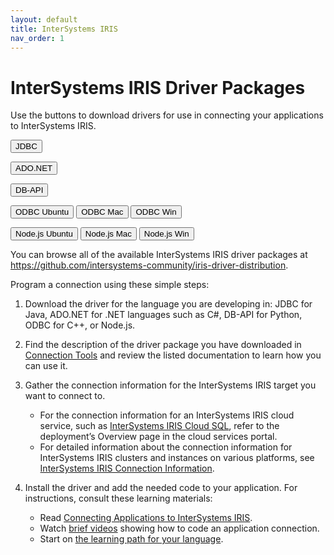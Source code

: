 ```yaml
---
layout: default
title: InterSystems IRIS
nav_order: 1
---
```

# InterSystems IRIS Driver Packages

Use the buttons to download drivers for use in connecting your applications to InterSystems IRIS. 

<button class="btn" onclick="document.getElementById('java').click()">JDBC</button>
<a id="java" href="https://github.com/intersystems-community/iris-driver-distribution/blob/main/JDBC/JDK18/intersystems-jdbc-3.3.1.jar?raw=true" download target="_blank" hidden></a>

<button class="btn" onclick="document.getElementById('dotnet').click()">ADO.NET</button>
<a id="dotnet" href="https://github.com/intersystems-community/iris-driver-distribution/blob/main/ADO.NET/InterSystems.Data.IRISClient.dll?raw=true" download target="_blank" hidden></a>

<button class="btn" onclick="document.getElementById('python').click()">DB-API</button>
<a id="python" href="https://github.com/intersystems-community/iris-driver-distribution/blob/main/DB-API/intersystems_irispython-3.2.0-py3-none-any.whl?raw=true" download target="_blank" hidden></a>

<button class="btn" onclick="document.getElementById('ODBCUbuntu').click()">ODBC Ubuntu</button>
<a id="ODBCUbuntu" href="https://github.com/intersystems-community/iris-driver-distribution/blob/main/ODBC/lnxubuntu2004/ODBC-2022.1.0.209.0-lnxubuntu2004x64.tar.gz?raw=true" download target="_blank" hidden></a>  <button class="btn" onclick="document.getElementById('ODBCMac').click()">ODBC Mac</button>
<a id="ODBCMac" href="https://github.com/intersystems-community/iris-driver-distribution/blob/main/ODBC/mac/ODBC-2022.1.0.209.0-macx64.tar.gz?raw=true" download target="_blank" hidden></a>  <button class="btn" onclick="document.getElementById('ODBCWin').click()">ODBC Win</button>
<a id="ODBCWin" href="https://github.com/intersystems-community/iris-driver-distribution/blob/main/ODBC/windows/ODBC-2022.1.0.209.0-win_x64.exe ?raw=true" download target="_blank" hidden></a>

<button class="btn" onclick="document.getElementById('NodeUbuntu').click()">Node.js Ubuntu</button>
<a id="NodeUbuntu" href="https://github.com/intersystems-community/iris-driver-distribution/blob/main/Node.js/lnxubuntu/NodeJS-2022.1.0.209.0-lnxubuntu2004x64.tar.gz?raw=true" download target="_blank" hidden></a>  <button class="btn" onclick="document.getElementById('NodeMac').click()">Node.js Mac</button>
<a id="NodeMac" href="https://github.com/intersystems-community/iris-driver-distribution/blob/main/Node.js/mac/NodeJS-2022.1.0.209.0-macx64.tar.gz?raw=true" download target="_blank" hidden></a>  <button class="btn" onclick="document.getElementById('NodeWin').click()">Node.js Win</button>
<a id="NodeWin" href="https://github.com/intersystems-community/iris-driver-distribution/blob/main/Node.js/windows/NodeJS-2022.1.0.209.0-win_x64.exe?raw=true" download target="_blank" hidden></a>

You can browse all of the available InterSystems IRIS driver packages at https://github.com/intersystems-community/iris-driver-distribution.

Program a connection using these simple steps:

1. Download the driver for the language you are developing in: JDBC for Java, ADO.NET for .NET languages such as C#, DB-API for Python, ODBC for C++, or Node.js.

2. Find the description of the driver package you have downloaded in <a href="https://docs.intersystems.com/components/csp/docbook/DocBook.UI.Page.cls?KEY=PAGE_extconnex" target="_blank">Connection Tools</a> and review the listed documentation to learn how you can use it.

2. Gather the connection information for the InterSystems IRIS target you want to connect to. 

	- For the connection information for an InterSystems IRIS cloud service, such as <a href="https://docs.intersystems.com/services/csp/docbook/DocBook.UI.Page.cls?KEY=PAGE_iriscloudsql" target="_blank">InterSystems IRIS Cloud SQL</a>, refer to the deployment’s Overview page in the cloud services portal. 
	- For detailed information about the connection information for InterSystems IRIS clusters and instances on various platforms, see <a href="https://docs.intersystems.com/irislatest/csp/docbook/DocBook.UI.Page.cls?KEY=AB_idesetup#AB_idesetup_info" target="_blank">InterSystems IRIS Connection Information</a>.

3. Install the driver and add the needed code to your application. For instructions, consult these learning materials:

	- Read <a href="https://docs.intersystems.com/components/csp/docbook/DocBook.UI.Page.cls?KEY=ADRIVE" target="_blank">Connecting Applications to InterSystems IRIS</a>. 
	- Watch <a href="https://learning.intersystems.com/course/view.php?name=IRISCloudConnect" target="_blank">brief videos</a> showing how to code an application connection.
	- Start on <a href="https://learning.intersystems.com/course/view.php?name=LanguagesLPs" target="_blank">the learning path for your language</a>.

